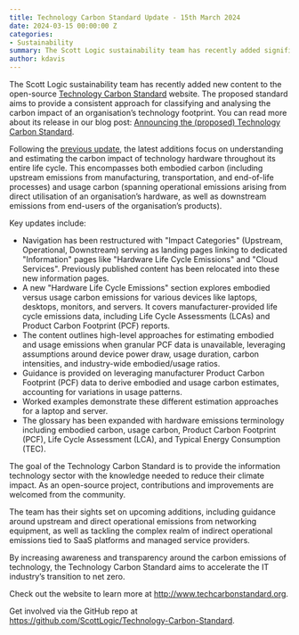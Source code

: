 ```yaml
---
title: Technology Carbon Standard Update - 15th March 2024
date: 2024-03-15 00:00:00 Z
categories:
- Sustainability
summary: The Scott Logic sustainability team has recently added significant new content to the open-source Technology Carbon Standard website. Here we summarise the recent changes to the site and what we're looking to add next.
author: kdavis
---
```


The Scott Logic sustainability team has recently added new content to the open-source [Technology Carbon Standard](https://www.techcarbonstandard.org) website. The proposed standard aims to provide a consistent approach for classifying and analysing the carbon impact of an organisation’s technology footprint. You can read more about its release in our blog post: [Announcing the (proposed) Technology Carbon Standard](https://blog.scottlogic.com/2024/02/13/announcing-the-proposed-technology-carbon-standard.html).

Following the [previous update](https://blog.scottlogic.com/2024/03/06/technology-carbon-standard-update.html), the latest additions focus on understanding and estimating the carbon impact of technology hardware throughout its entire life cycle. This encompasses both embodied carbon (including upstream emissions from manufacturing, transportation, and end-of-life processes) and usage carbon (spanning operational emissions arising from direct utilisation of an organisation’s hardware, as well as downstream emissions from end-users of the organisation’s products). 

Key updates include:

- Navigation has been restructured with "Impact Categories" (Upstream, Operational, Downstream) serving as landing pages linking to dedicated "Information" pages like "Hardware Life Cycle Emissions" and "Cloud Services". Previously published content has been relocated into these new information pages. 
- A new "Hardware Life Cycle Emissions" section explores embodied versus usage carbon emissions for various devices like laptops, desktops, monitors, and servers. It covers manufacturer-provided life cycle emissions data, including Life Cycle Assessments (LCAs) and Product Carbon Footprint (PCF) reports.
- The content outlines high-level approaches for estimating embodied and usage emissions when granular PCF data is unavailable, leveraging assumptions around device power draw, usage duration, carbon intensities, and industry-wide embodied/usage ratios.
- Guidance is provided on leveraging manufacturer Product Carbon Footprint (PCF) data to derive embodied and usage carbon estimates, accounting for variations in usage patterns.
- Worked examples demonstrate these different estimation approaches for a laptop and server.
- The glossary has been expanded with hardware emissions terminology including embodied carbon, usage carbon, Product Carbon Footprint (PCF), Life Cycle Assessment (LCA), and Typical Energy Consumption (TEC).

The goal of the Technology Carbon Standard is to provide the information technology sector with the knowledge needed to reduce their climate impact. As an open-source project, contributions and improvements are welcomed from the community.

The team has their sights set on upcoming additions, including guidance around upstream and direct operational emissions from networking equipment, as well as tackling the complex realm of indirect operational emissions tied to SaaS platforms and managed service providers.

By increasing awareness and transparency around the carbon emissions of technology, the Technology Carbon Standard aims to accelerate the IT industry’s transition to net zero. 

Check out the website to learn more at <http://www.techcarbonstandard.org>. 

Get involved via the GitHub repo at <https://github.com/ScottLogic/Technology-Carbon-Standard>.
